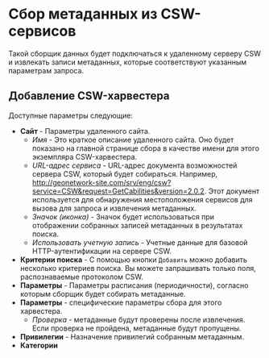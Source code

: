 # Сбор метаданных из CSW-сервисов

Такой сборщик данных будет подключаться к удаленному серверу CSW и извлекать записи метаданных, которые соответствуют указанным параметрам запроса.

## Добавление CSW-харвестера

Доступные параметры следующие:

- **Сайт** - Параметры удаленного сайта.
  - *Имя* - Это краткое описание удаленного сайта. Оно будет показано на главной странице сбора в качестве имени для этого экземпляра CSW-харвестера.
  - *URL-адрес сервиса* - URL-адрес документа возможностей сервера CSW, который будет собираться. Например, <http://geonetwork-site.com/srv/eng/csw?service=CSW&request=GetCabilities&version=2.0.2>. Этот документ используется для обнаружения местоположения сервисов для вызова для запроса и извлечения метаданных.
  - *Значок (иконка)* - Значок будет использоваться при отображении собранных записей метаданных в результатах поиска.
  - *Использовать учетную запись* - Учетные данные для базовой HTTP-аутентификации на сервере CSW.
- **Критерии поиска** - С помощью кнопки `Добавить` можно добавить несколько критериев поиска. Вы можете запрашивать только поля, распознаваемые протоколом CSW.
- **Параметры** - Параметры расписания (периодичности), согласно которым сборщик будет собирать метаданные.
- **Параметры** - специфические параметры сбора для этого харвестера.
  - *Проверка* - метаданные будут проверены после извлечения. Если проверка не пройдена, метаданные будут пропущены.
- **Привилегии** - Назначение привилегий собранным метаданным.
- **Категории**